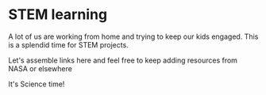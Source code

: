 # STEM learning

A lot of us are working from home and trying to keep our kids engaged. This is a splendid time for STEM projects.

Let's assemble links here and feel free to keep adding resources from NASA or elsewhere

It's  Science time!

